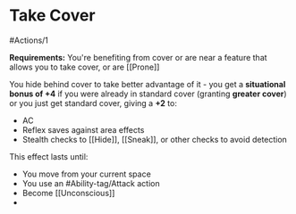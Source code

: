 # Take Cover

#Actions/1 

**Requirements:** You're benefiting from cover or are near a feature that allows you to take cover, or are [[Prone]]

You hide behind cover to take better advantage of it - you get a **situational bonus of +4** if you were already in standard cover (granting **greater cover**) or you just get standard cover, giving a **+2** to:
* AC
* Reflex saves against area effects
* Stealth checks to [[Hide]], [[Sneak]], or other checks to avoid detection

This effect lasts until:
* You move from your current space
* You use an #Ability-tag/Attack action
* Become [[Unconscious]]
* 

